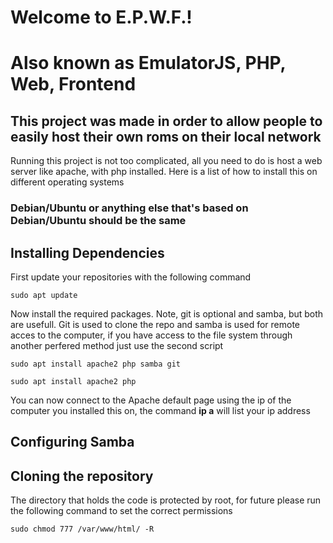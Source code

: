 <h1>Welcome to E.P.W.F.!</h1>
<h1>Also known as EmulatorJS, PHP, Web, Frontend</h1>
<h2>This project was made in order to allow people to easily host their own roms on their local network</h2>

<p>Running this project is not too complicated, all you need to do is host a web server like apache, with php installed. Here is a list of how to install this on different operating systems</p>

<h3>Debian/Ubuntu or anything else that's based on Debian/Ubuntu should be the same</h3>

<h2>Installing Dependencies</h2>

<p>First update your repositories with the following command</p>

    sudo apt update

<p>Now install the required packages. Note, git is optional and samba, but both are usefull. Git is used to clone the repo and samba is used for remote acces to the computer, if you have access to the file system through another perfered method just use the second script</p>

    sudo apt install apache2 php samba git
  
    sudo apt install apache2 php

  <p>You can now connect to the Apache default page using the ip of the computer you installed this on, the command <b>ip a</b> will list your ip address</p>

  <h2>Configuring Samba</h2>

  <h2>Cloning the repository</h2>

  <p>The directory that holds the code is protected by root, for future please run the following command to set the correct permissions</p>

    sudo chmod 777 /var/www/html/ -R
